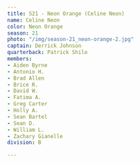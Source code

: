 ```yaml
---
title: S21 - Neon Orange (Celine Neon)
name: Celine Neon
color: Neon Orange
season: 21
photo: "/img/season-21_neon-orange-2.jpg"
captain: Derrick Johnson
quarterback: Patrick Shilo
members:
- Aiden Byrne
- Antonio H.
- Brad Allen
- Brice R.
- David W.
- Fatima A.
- Greg Carter
- Holly A.
- Sean Bartel
- Sean D.
- William L.
- Zachary Gianelle
division: B

---
```


